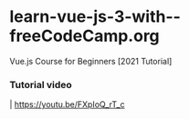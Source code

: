 # learn-vue-js-3-with--freeCodeCamp.org
Vue.js Course for Beginners [2021 Tutorial]

### Tutorial video 
| https://youtu.be/FXpIoQ_rT_c